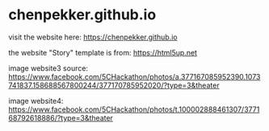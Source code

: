 # chenpekker.github.io

visit the website here: https://chenpekker.github.io 


the website "Story" template is from: https://html5up.net

image website3 source: https://www.facebook.com/5CHackathon/photos/a.377167085952390.1073741837.158688567800244/377170785952020/?type=3&theater


image website4: https://www.facebook.com/5CHackathon/photos/t.100002888461307/377168792618886/?type=3&theater 
